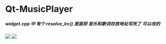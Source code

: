 # Qt-MusicPlayer
##### widget.cpp 中 有个 resolve_lrc() 里面将 音乐和歌词存放地址写死了 可以改的 
![](https://raw.githubusercontent.com/jerry0chu/Qt-MusicPlayer/master/background/1.png)
![](https://raw.githubusercontent.com/jerry0chu/Qt-MusicPlayer/master/background/2.png)
